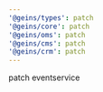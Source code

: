 ```yaml
---
'@geins/types': patch
'@geins/core': patch
'@geins/oms': patch
'@geins/cms': patch
'@geins/crm': patch
---
```


patch eventservice
